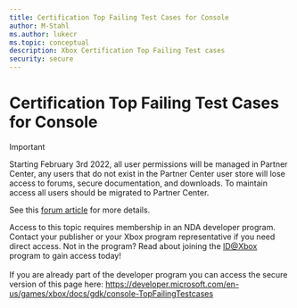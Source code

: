 ```yaml
---
title: Certification Top Failing Test Cases for Console
author: M-Stahl
ms.author: lukecr
ms.topic: conceptual
description: Xbox Certification Top Failing Test cases
security: secure
---
```


# Certification Top Failing Test Cases for Console
> [!IMPORTANT]
> Starting February 3rd 2022, all user permissions will be managed in Partner Center, any users that do not exist in the Partner Center user store will lose access to forums, secure documentation, and downloads. To maintain access all users should be migrated to Partner Center. <p></p>See this <a href="https://forums.xboxlive.com/articles/132187/breaking-change-user-access-for-forums-secure-docu.html">forum article</a> for more details.  

 Access to this topic requires membership in an NDA developer program. Contact your publisher or your Xbox program representative if you need direct access. Not in the program? Read about joining the <a href="https://www.xbox.com/Developers/id">ID@Xbox</a> program to gain access today!  <br/><br/>If you are already part of the developer program you can access the secure version of this page here: <a target="_blank" href="https://developer.microsoft.com/en-us/games/xbox/docs/gdk/console-TopFailingTestcases">https://developer.microsoft.com/en-us/games/xbox/docs/gdk/console-TopFailingTestcases</a>